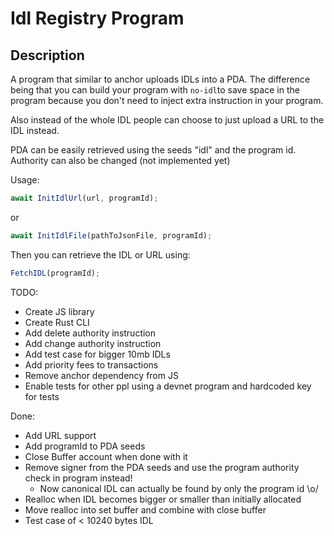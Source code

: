 # Idl Registry Program

## Description

A program that similar to anchor uploads IDLs into a PDA. The difference being that you can build your program with `no-idl`to save space in the program because you don't need to inject extra instruction in your program.

Also instead of the whole IDL people can choose to just upload a URL to the IDL instead.

PDA can be easily retrieved using the seeds "idl" and the program id.
Authority can also be changed (not implemented yet)

Usage:

```ts
await InitIdlUrl(url, programId);
```

or

```ts
await InitIdlFile(pathToJsonFile, programId);
```

Then you can retrieve the IDL or URL using:

```ts
FetchIDL(programId);
```

TODO:

- Create JS library
- Create Rust CLI
- Add delete authority instruction
- Add change authority instruction
- Add test case for bigger 10mb IDLs
- Add priority fees to transactions
- Remove anchor dependency from JS
- Enable tests for other ppl using a devnet program and hardcoded key for tests

Done:

- Add URL support
- Add programId to PDA seeds
- Close Buffer account when done with it
- Remove signer from the PDA seeds and use the program authority check in program instead!
  - Now canonical IDL can actually be found by only the program id \o/
- Realloc when IDL becomes bigger or smaller than initially allocated
- Move realloc into set buffer and combine with close buffer
- Test case of < 10240 bytes IDL
